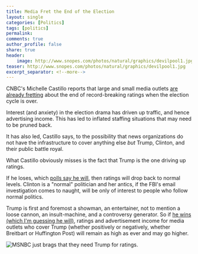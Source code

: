 ```yaml
---
title: Media Fret the End of the Election
layout: single
categories: [Politics]
tags: [politics]
permalink: 
comments: true
author_profile: false
share: true
header:
    image: http://www.snopes.com/photos/natural/graphics/devilpool1.jpg
teaser: http://www.snopes.com/photos/natural/graphics/devilpool1.jpg
excerpt_separator: <!--more-->
---
```


CNBC's Michelle Castillo reports that large and small media outlets [are already fretting](http://www.cnbc.com/2016/11/03/ratings-are-up-traffic-is-up-how-media-will-miss-this-election.html) about the end of record-breaking ratings when the election cycle is over. 

Interest (and anxiety) in the election drama has driven up traffic,  and hence advertising income. This has led to inflated staffing situations that may need to be pruned back.

It has also led, Castillo says, to the possibility that news organizations do not have the infrastructure to cover anything else *but* Trump, Clinton, and their public battle royal.

What Castillo obviously misses is the fact that Trump is the one driving up ratings.

<!--more-->

If he loses, which [polls say he will](http://www.nytimes.com/2016/11/04/upshot/donald-trump-cant-count-on-those-missing-white-voters.html?ref=todayspaper), then ratings will drop back to normal levels. Clinton is a "normal" politician and her antics, if the FBI's email investigation comes to naught, will be only of interest to people who follow normal politics. 

Trump is first and foremost a showman, an entertainer, not to mention a loose cannon, an insult-machine, and a controversy generator. So if [he wins (which I'm guessing he will)](http://www.keithbuhler.com/buhlerreport/trump/), ratings and advertisement income for media outlets who cover Trump (whether positively or negatively, whether Breitbart or Huffington Post) will remain as high as ever and may go higher.


![MSNBC just brags that they need Trump for ratings.](https://goo.gl/photos/gF4Vn85VsZjoa2uy9)